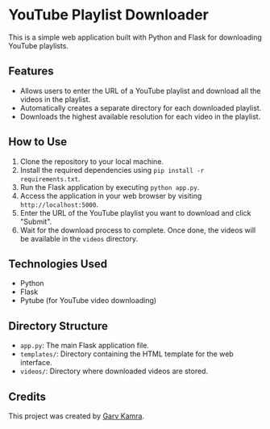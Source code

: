 # YouTube Playlist Downloader

This is a simple web application built with Python and Flask for downloading YouTube playlists.

## Features
- Allows users to enter the URL of a YouTube playlist and download all the videos in the playlist.
- Automatically creates a separate directory for each downloaded playlist.
- Downloads the highest available resolution for each video in the playlist.

## How to Use
1. Clone the repository to your local machine.
2. Install the required dependencies using `pip install -r requirements.txt`.
3. Run the Flask application by executing `python app.py`.
4. Access the application in your web browser by visiting `http://localhost:5000`.
5. Enter the URL of the YouTube playlist you want to download and click "Submit".
6. Wait for the download process to complete. Once done, the videos will be available in the `videos` directory.

## Technologies Used
- Python
- Flask
- Pytube (for YouTube video downloading)

## Directory Structure
- `app.py`: The main Flask application file.
- `templates/`: Directory containing the HTML template for the web interface.
- `videos/`: Directory where downloaded videos are stored.

## Credits

This project was created by [Garv Kamra](https://github.com/Securegarv).


